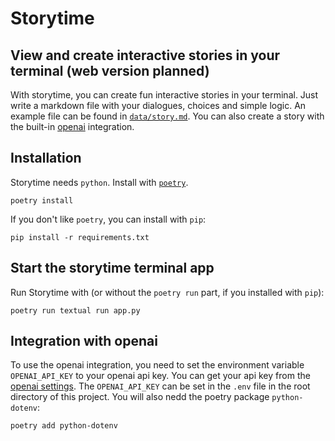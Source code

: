 # Storytime
## View and create interactive stories in your terminal (web version planned)
With storytime, you can create fun interactive stories in your terminal. 
Just write a markdown file with your dialogues, choices and simple logic. 
An example file can be found in [`data/story.md`](data/story.md).
You can also create a story with the built-in [openai](https://openai.com) integration.

## Installation
Storytime needs `python`. Install with [`poetry`](https://python-poetry.org/).
```
poetry install
```

If you don't like `poetry`, you can install with `pip`:
```
pip install -r requirements.txt 
```

## Start the storytime terminal app
Run Storytime with (or without the `poetry run` part, if you installed with `pip`):
```
poetry run textual run app.py
```

## Integration with openai
To use the openai integration, you need to set the environment variable `OPENAI_API_KEY` to your openai api key.
You can get your api key from the [openai settings](https://platform.openai.com/account/api-keys).
The `OPENAI_API_KEY` can be set in the `.env` file in the root directory of this project.
You will also nedd the poetry package `python-dotenv`:
``` 
poetry add python-dotenv
```

